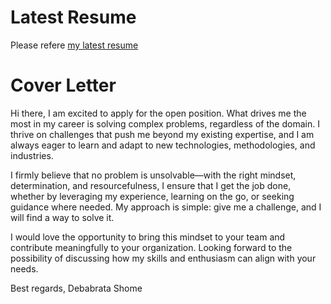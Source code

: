 # Latest Resume #
Please refere [my latest resume](https://github.com/dham6983/resume/blob/main/Debabrata-Shome-Resume.pdf)

# Cover Letter #
Hi there,
I am excited to apply for the open position. What drives me the most in my career is solving complex problems, regardless of the domain. I thrive on challenges that push me beyond my existing expertise, and I am always eager to learn and adapt to new technologies, methodologies, and industries.

I firmly believe that no problem is unsolvable—with the right mindset, determination, and resourcefulness, I ensure that I get the job done, whether by leveraging my experience, learning on the go, or seeking guidance where needed. My approach is simple: give me a challenge, and I will find a way to solve it.

I would love the opportunity to bring this mindset to your team and contribute meaningfully to your organization. Looking forward to the possibility of discussing how my skills and enthusiasm can align with your needs.

Best regards,
Debabrata Shome

